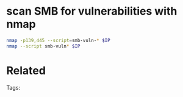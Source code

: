 # scan SMB for vulnerabilities with nmap
```bash
nmap -p139,445 --script=smb-vuln-* $IP
nmap --script smb-vuln* $IP
```

# Related


Tags:

    

